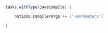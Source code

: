 ---
---


```build.gradle

tasks.withType(JavaCompile) {

    options.compilerArgs += ['-parameters']

}
```